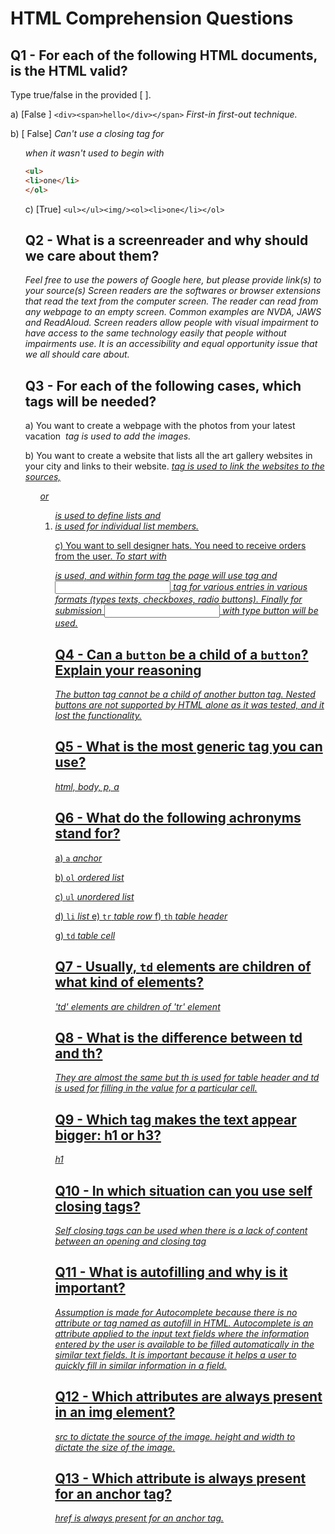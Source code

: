 # HTML Comprehension Questions

## Q1 - For each of the following HTML documents, is the HTML valid?

Type true/false in the provided [ ].

a) [False ] `<div><span>hello</div></span>` _First-in first-out technique._

b) [ False] _Can't use a closing tag for <ol> when it wasn't used to begin with_

```html
<ul>
<li>one</li>
</ol>
```

c) [True] `<ul></ul><img/><ol><li>one</li></ol>` 

## Q2 - What is a screenreader and why should we care about them?

_Feel free to use the powers of Google here, but please provide link(s) to your source(s)_
_Screen readers are the softwares or browser extensions that read the text from the computer screen. The reader can read from any webpage to an empty screen. Common examples are NVDA, JAWS and ReadAloud. Screen readers allow people with visual impairment to have access to the same technology easily that people without impairments use. It is an accessibility and equal opportunity issue that we all should care about._

## Q3 - For each of the following cases, which tags will be needed?

a) You want to create a webpage with the photos from your latest vacation
_<img> tag is used to add the images._

b) You want to create a website that lists all the art gallery websites in your city and links to their website.
_<a href> tag is used to link the websites to the sources, <ul> or <ol> is used to define lists and <li> is used for individual list members._

c) You want to sell designer hats. You need to receive orders from the user.
_To start with <form></form> is used, and within form tag the page will use <label> tag and <input> tag for various entries in various formats (types texts, checkboxes, radio buttons). Finally for submission <input> with type button will be used._

## Q4 - Can a `button` be a child of a `button`? Explain your reasoning
_The button tag cannot be a child of another button tag. Nested buttons are not supported by HTML alone as it was tested, and it lost the functionality._

## Q5 - What is the most generic tag you can use? 
_html, body, p, a_

## Q6 - What do the following achronyms stand for?

a) `a`
_anchor_

b) `ol`
_ordered list_

c) `ul`
_unordered list_

d) `li`
_list_
e) `tr`
_table row_
f) `th`
_table header_

g) `td`
_table cell_

## Q7 - Usually, `td` elements are children of what kind of elements?
_'td' elements are children of 'tr' element_

## Q8 - What is the difference between td and th?
_They are almost the same but th is used for table header and td is used for filling in the value for a particular cell._

## Q9 - Which tag makes the text appear bigger: h1 or h3?
_h1_
## Q10 - In which situation can you use self closing tags?
_Self closing tags can be used when there is a lack of content between an opening and closing tag_

## Q11 - What is autofilling and why is it important?
_Assumption is made for Autocomplete because there is no attribute or tag named as autofill in HTML. Autocomplete is an attribute applied to the input text fields where the information entered by the user is available to be filled automatically in the similar text fields. It is important because it helps a user to quickly fill in similar information in a field._

## Q12 - Which attributes are always present in an img element?
_src to dictate the source of the image. height and width to dictate the size of the image._

## Q13 - Which attribute is always present for an anchor tag?
_href is always present for an anchor tag._